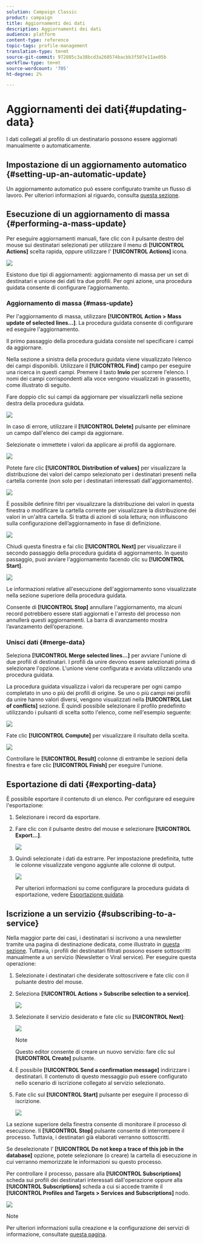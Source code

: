 ```yaml
---
solution: Campaign Classic
product: campaign
title: Aggiornamenti dei dati
description: Aggiornamenti dei dati
audience: platform
content-type: reference
topic-tags: profile-management
translation-type: tm+mt
source-git-commit: 972885c3a38bcd3a260574bacbb3f507e11ae05b
workflow-type: tm+mt
source-wordcount: '705'
ht-degree: 2%

---
```



# Aggiornamenti dei dati{#updating-data}

I dati collegati al profilo di un destinatario possono essere aggiornati manualmente o automaticamente.

## Impostazione di un aggiornamento automatico {#setting-up-an-automatic-update}

Un aggiornamento automatico può essere configurato tramite un flusso di lavoro. Per ulteriori informazioni al riguardo, consulta [questa sezione](../../workflow/using/update-data.md).

## Esecuzione di un aggiornamento di massa {#performing-a-mass-update}

Per eseguire aggiornamenti manuali, fare clic con il pulsante destro del mouse sui destinatari selezionati per utilizzare il menu di **[!UICONTROL Actions]** scelta rapida, oppure utilizzare l&#39; **[!UICONTROL Actions]** icona.

![](assets/s_ncs_user_action_icon.png)

Esistono due tipi di aggiornamenti: aggiornamento di massa per un set di destinatari e unione dei dati tra due profili. Per ogni azione, una procedura guidata consente di configurare l’aggiornamento.

### Aggiornamento di massa {#mass-update}

Per l&#39;aggiornamento di massa, utilizzare **[!UICONTROL Action > Mass update of selected lines...]**. La procedura guidata consente di configurare ed eseguire l&#39;aggiornamento.

Il primo passaggio della procedura guidata consiste nel specificare i campi da aggiornare.

Nella sezione a sinistra della procedura guidata viene visualizzato l’elenco dei campi disponibili. Utilizzare il **[!UICONTROL Find]** campo per eseguire una ricerca in questi campi. Premere il tasto **Invio** per scorrere l&#39;elenco. I nomi dei campi corrispondenti alla voce vengono visualizzati in grassetto, come illustrato di seguito.

Fare doppio clic sui campi da aggiornare per visualizzarli nella sezione destra della procedura guidata.

![](assets/s_ncs_user_update_wizard01_1.png)

In caso di errore, utilizzare il **[!UICONTROL Delete]** pulsante per eliminare un campo dall&#39;elenco dei campi da aggiornare.

Selezionate o immettete i valori da applicare ai profili da aggiornare.

![](assets/s_ncs_user_update_wizard01_12.png)

Potete fare clic **[!UICONTROL Distribution of values]** per visualizzare la distribuzione dei valori del campo selezionato per i destinatari presenti nella cartella corrente (non solo per i destinatari interessati dall&#39;aggiornamento).

![](assets/s_ncs_user_update_wizard01_2.png)

È possibile definire filtri per visualizzare la distribuzione dei valori in questa finestra o modificare la cartella corrente per visualizzare la distribuzione dei valori in un&#39;altra cartella. Si tratta di azioni di sola lettura; non influiscono sulla configurazione dell’aggiornamento in fase di definizione.

![](assets/s_ncs_user_update_wizard01_3.png)

Chiudi questa finestra e fai clic **[!UICONTROL Next]** per visualizzare il secondo passaggio della procedura guidata di aggiornamento. In questo passaggio, puoi avviare l&#39;aggiornamento facendo clic su **[!UICONTROL Start]**.

![](assets/s_ncs_user_update_wizard01_4.png)

Le informazioni relative all&#39;esecuzione dell&#39;aggiornamento sono visualizzate nella sezione superiore della procedura guidata.

Consente di **[!UICONTROL Stop]** annullare l&#39;aggiornamento, ma alcuni record potrebbero essere stati aggiornati e l&#39;arresto del processo non annullerà questi aggiornamenti. La barra di avanzamento mostra l’avanzamento dell’operazione.

### Unisci dati {#merge-data}

Seleziona **[!UICONTROL Merge selected lines...]** per avviare l&#39;unione di due profili di destinatari. I profili da unire devono essere selezionati prima di selezionare l&#39;opzione. L&#39;unione viene configurata e avviata utilizzando una procedura guidata.

La procedura guidata visualizza i valori da recuperare per ogni campo completato in uno o più dei profili di origine. Se uno o più campi nei profili da unire hanno valori diversi, vengono visualizzati nella **[!UICONTROL List of conflicts]** sezione. È quindi possibile selezionare il profilo predefinito utilizzando i pulsanti di scelta sotto l&#39;elenco, come nell&#39;esempio seguente:

![](assets/s_ncs_user_merge_wizard01_1.png)

Fate clic **[!UICONTROL Compute]** per visualizzare il risultato della scelta.

![](assets/s_ncs_user_merge_wizard01_2.png)

Controllare le **[!UICONTROL Result]** colonne di entrambe le sezioni della finestra e fare clic **[!UICONTROL Finish]** per eseguire l&#39;unione.

## Esportazione di dati {#exporting-data}

È possibile esportare il contenuto di un elenco. Per configurare ed eseguire l&#39;esportazione:

1. Selezionare i record da esportare.
1. Fare clic con il pulsante destro del mouse e selezionare **[!UICONTROL Export...]**.

   ![](assets/s_ncs_user_export_list.png)

1. Quindi selezionate i dati da estrarre. Per impostazione predefinita, tutte le colonne visualizzate vengono aggiunte alle colonne di output.

   ![](assets/s_ncs_user_export_list_start.png)

   Per ulteriori informazioni su come configurare la procedura guidata di esportazione, vedere [Esportazione guidata](../../platform/using/exporting-data.md#export-wizard).

## Iscrizione a un servizio {#subscribing-to-a-service}

Nella maggior parte dei casi, i destinatari si iscrivono a una newsletter tramite una pagina di destinazione dedicata, come illustrato in [questa sezione](../../delivery/using/managing-subscriptions.md). Tuttavia, i profili dei destinatari filtrati possono essere sottoscritti manualmente a un servizio (Newsletter o Viral service). Per eseguire questa operazione:

1. Selezionate i destinatari che desiderate sottoscrivere e fate clic con il pulsante destro del mouse.
1. Seleziona **[!UICONTROL Actions > Subscribe selection to a service]**.

   ![](assets/s_ncs_user_selection_subscribe_service.png)

1. Selezionate il servizio desiderato e fate clic su **[!UICONTROL Next]**:

   ![](assets/s_ncs_user_selection_subscribe_service_2.png)

   >[!NOTE]
   >
   >Questo editor consente di creare un nuovo servizio: fare clic sul **[!UICONTROL Create]** pulsante.

1. È possibile **[!UICONTROL Send a confirmation message]** indirizzare i destinatari. Il contenuto di questo messaggio può essere configurato nello scenario di iscrizione collegato al servizio selezionato.
1. Fate clic sul **[!UICONTROL Start]** pulsante per eseguire il processo di iscrizione.

   ![](assets/s_ncs_user_selection_subscribe_service_3.png)

La sezione superiore della finestra consente di monitorare il processo di esecuzione. Il **[!UICONTROL Stop]** pulsante consente di interrompere il processo. Tuttavia, i destinatari già elaborati verranno sottoscritti.

Se deselezionate l’ **[!UICONTROL Do not keep a trace of this job in the database]** opzione, potete selezionare (o creare) la cartella di esecuzione in cui verranno memorizzate le informazioni su questo processo.

Per controllare il processo, passare alla **[!UICONTROL Subscriptions]** scheda sui profili dei destinatari interessati dall&#39;operazione oppure alla **[!UICONTROL Subscriptions]** scheda a cui si accede tramite il **[!UICONTROL Profiles and Targets > Services and Subscriptions]** nodo.

![](assets/s_ncs_user_selection_subscribe_service_4.png)

>[!NOTE]
>
>Per ulteriori informazioni sulla creazione e la configurazione dei servizi di informazione, consultate [questa pagina](../../delivery/using/managing-subscriptions.md).

